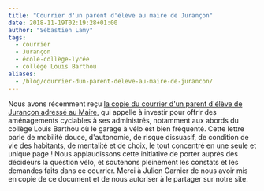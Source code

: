 ```yaml
---
title: "Courrier d'un parent d'élève au maire de Jurançon"
date: 2018-11-19T02:19:28+01:00
author: "Sébastien Lamy"
tags:
  - courrier
  - Jurançon
  - école-collège-lycée 
  - collège Louis Barthou
aliases:
  - /blog/courrier-dun-parent-deleve-au-maire-de-jurancon/
---
```


Nous avons récemment reçu [la copie du courrier d'un parent d'élève de Jurançon 
adressé au Maire], qui appelle à investir pour offrir des aménagements 
cyclables à ses administrés, notamment aux abords du collège Louis Barthou où 
le garage à vélo est bien fréquenté. Cette lettre parle de mobilité douce, 
d'autonomie, de risque dissuasif, de condition de vie des habitants, de 
mentalité et de choix, le tout concentré en une seule et unique page ! Nous 
applaudissons cette  initiative de porter auprès des décideurs la question 
vélo, et soutenons pleinement les constats et les demandes faits dans ce 
courrier. Merci à Julien Garnier de nous avoir mis en copie de ce document et 
de nous autoriser à le partager sur notre site.

[la copie du courrier d'un parent d'élève de Jurançon adressé au Maire]: courrier-j.garnier-maire-jurançon.pdf